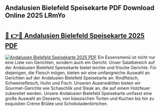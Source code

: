 ## Andalusien Bielefeld Speisekarte PDF Download Online 2025 LRmYo

# <h2><a href="http://gc94l89.nevu.top/?p=Andalusien+Bielefeld+Speisekarte">🔗 👉🔴 Andalusien Bielefeld Speisekarte 2025 PDF</a></h2>

[![Andalusien Bielefeld Speisekarte 2025 PDF](https://i.imgur.com/dBaPXMq.png)](http://gc94l89.nevu.top/?p=Andalusien+Bielefeld+Speisekarte)
Ein Essensmenü ist nicht nur eine Liste von Gerichten, sondern auch ein Gericht. Unser Salatbereich auf der Andalusien Bielefeld Speisekarte bietet leichte und frische Gerichte. Für diejenigen, die Fleisch mögen, bieten wir eine umfangreiche Auswahl an Gerichten auf der Andalusien Bielefeld Speisekarte an: Rindfleisch, Schweinefleisch, Huhn und Fisch. Unseren Auserwählten bieten wir Gourmet-Gerichte wie Schaschlik und Steak an, die auf einem Holzfeuer zubereitet werden. Unsere Andalusien Bielefeld Speisekarte umfasst eine große Auswahl an Desserts, von klassischen Torten und Kuchen bis hin zu exquisiten Crème Brûlée und Schokoladentörtchen.

